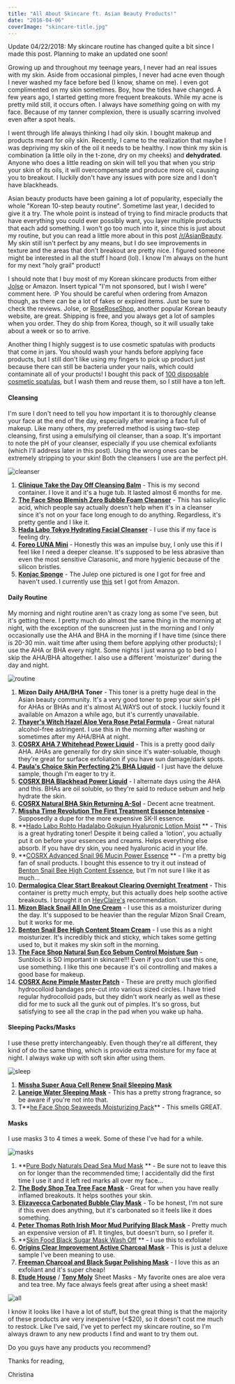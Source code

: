 ```yaml
---
title: "All About Skincare ft. Asian Beauty Products!"
date: "2016-04-06"
coverImage: "skincare-title.jpg"
---
```


Update 04/22/2018: My skincare routine has changed quite a bit since I made this post. Planning to make an updated one soon!

Growing up and throughout my teenage years, I never had an real issues with my skin. Aside from occasional pimples, I never had acne even though I never washed my face before bed (I know, shame on me). I even got complimented on my skin sometimes. Boy, how the tides have changed. A few years ago, I started getting more frequent breakouts. While my acne is pretty mild still, it occurs often. I always have _something_ going on with my face. Because of my tanner complexion, there is usually scarring involved even after a spot heals.

I went through life always thinking I had oily skin. I bought makeup and products meant for oily skin. Recently, I came to the realization that maybe I was depriving my skin of the oil it needs to be healthy. I now think my skin is combination (a little oily in the t-zone, dry on my cheeks) and **dehydrated**. Anyone who does a little reading on skin will tell you that when you strip your skin of its oils, it will overcompensate and produce more oil, causing you to breakout. I luckily don't have any issues with pore size and I don't have blackheads.

Asian beauty products have been gaining a lot of popularity, especially the whole "Korean 10-step beauty routine". Sometime last year, I decided to give it a try. The whole point is instead of trying to find miracle products that have everything you could ever possibly want, you layer multiple products that each add something. I won't go too much into it, since this is just about my routine, but you can read a little more about in this post [/r/AsianBeauty](https://www.reddit.com/r/AsianBeauty/comments/2jcss2/asian_skincare_101_a_beginners_guide_faq/). My skin still isn't perfect by any means, but I do see improvements in texture and the areas that don't breakout are pretty nice. I figured someone might be interested in all the stuff I hoard (lol). I know I'm always on the hunt for my next "holy grail" product!

I should note that I buy most of my Korean skincare products from either [Jolse](http://jolse.com) or Amazon. Insert typical "I'm not sponsored, but I wish I were" comment here. :P You should be careful when ordering from Amazon though, as there can be a lot of fakes or expired items. Just be sure to check the reviews. Jolse, or [RoseRoseShop](http://roseroseshop.com), another popular Korean beauty website, are great. Shipping is free, and you always get a lot of samples when you order. They do ship from Korea, though, so it will usually take about a week or so to arrive.

Another thing I highly suggest is to use cosmetic spatulas with products that come in jars. You should wash your hands before applying face products, but I still don't like using my fingers to pick up product just because there can still be bacteria under your nails, which could contaminate all of your products! I bought this pack of [100 disposable cosmetic spatulas](http://www.amazon.com/KINGLAKE®-Disposable-Cosmetic-Spatula-Plastic/dp/B00WNU4XDU?ie=UTF8&keywords=cosmetic%20spatulas&qid=1459901633&ref_=sr_1_5_a_it&sr=8-5), but I wash them and reuse them, so I still have a ton left.

#### **Cleansing**

I'm sure I don't need to tell you how important it is to thoroughly cleanse your face at the end of the day, especially after wearing a face full of makeup. Like many others, my preferred method is using two-step cleansing, first using a emulsifying oil cleanser, than a soap. It's important to note the pH of your cleanser, especially if you use chemical exfoliants (which I'll address later in this post). Using the wrong ones can be extremely stripping to your skin! Both the cleansers I use are the perfect pH.

![cleanser](images/cleanser-1-1024x768.jpg)

1. **[Clinique Take the Day Off Cleansing Balm](http://www.sephora.com/take-the-day-off-cleansing-balm-P126301)** - This is my second container. I love it and it's a huge tub. It lasted almost 6 months for me.
2. **[The Face Shop Blemish Zero Bubble Foam Cleanser](http://www.amazon.com/The-Face-Shop-Blemish-Cleanser/dp/B007XKUEQ0)** \- This has salicylic acid, which people say actually doesn't help when it's in a cleanser since it's not on your face long enough to do anything. Regardless, it's pretty gentle and I like it.
3. **[Hada Labo Tokyo Hydrating Facial Cleanser](http://www.amazon.com/Hada-Labo-Hydrating-Facial-Cleanser/dp/B00I4BUV06/ref=sr_1_1_s_it?s=hpc&ie=UTF8&qid=1459889345&sr=1-1&keywords=Hada+Labo+Tokyo+Hydrating+Facial+Cleanser)** \- I use this if my face is feeling dry.
4. **[Foreo LUNA Mini](http://www.sephora.com/luna-mini-P387258)** \- Honestly this was an impulse buy, I only use this if I feel like I need a deeper cleanse. It's supposed to be less abrasive than even the most sensitive Clarasonic, and more hygienic because of the silicon bristles.
5. **[Konjac Sponge](http://www.amazon.com/Julep-07-01-00006-Konjac-Cleansing-Sponge/dp/B00GM3ZQXK/ref=sr_1_1_s_it?s=hpc&ie=UTF8&qid=1459889624&sr=1-1&keywords=julep+konjac+cleansing+sponge)** - The Julep one pictured is one I got for free and haven't used. I currently use [this](http://www.amazon.com/Art-Naturals-Konjac-Facial-Sponge/dp/B017C28U28/ref=sr_1_5_s_it?s=hpc&ie=UTF8&qid=1459889599&sr=1-5&keywords=konjac+sponge) set I got from Amazon.

#### **Daily Routine**

My morning and night routine aren't as crazy long as some I've seen, but it's getting there. I pretty much do almost the same thing in the morning at night, with the exception of the sunscreen just in the morning and I only occasionally use the AHA and BHA in the morning if I have time (since there is 20-30 min. wait time after using them before applying other products); I use the AHA or BHA every night. Some nights I just wanna go to bed so I skip the AHA/BHA altogether. I also use a different 'moisturizer' during the day and night.

![routine](images/routine-1024x768.jpg)

1. **Mizon Daily AHA/BHA Toner** \- This toner is a pretty huge deal in the Asian beauty community. It's a very good toner to prep your skin's pH for AHAs or BHAs and it's almost ALWAYS out of stock. I luckily found it available on Amazon a while ago, but it's currently unavailable.
2. **[Thayer's Witch Hazel Aloe Vera Rose Petal Formula](http://www.amazon.com/Thayers-Alcohol-free-Petal-Witch-Hazel/dp/B00016XJ4M/ref=sr_1_3_s_it?s=beauty&ie=UTF8&qid=1459893453&sr=1-3&keywords=Thayer%27s+Witch+Hazel+Aloe+Vera+Formula)** \- Great natural alcohol-free astringent. I use this in the morning after washing or sometimes after my AHA/BHA at night.
3. **[COSRX AHA 7 Whitehead Power Liquid](http://jolse.com/product/COSRX-AHA-7-WHITEHEAD-POWER-LIQUID-100ml/3397/?cate_no=44&display_group=1)** \- This is a pretty good daily AHA. AHAs are generally for dry skin since it's water-soluable, though they're great for surface exfoliation if you have sun damage/dark spots.
4. **[Paula's Choice Skin Perfecting 2% BHA Liquid](http://www.amazon.com/Paulas-Choice-Perfecting-Salicylic-Blackheads/dp/B00949CTQQ/ref=sr_1_1_s_it?s=beauty&ie=UTF8&qid=1459893671&sr=1-1&keywords=Paula%27s+Choice+Skin+Perfecting+2%25+BHA+Liquid)** - I just have the deluxe sample, though I'm eager to try it.
5. **[COSRX BHA Blackhead Power Liquid](http://jolse.com/product/COSRX-BHA-BLACKHEAD-POWER-LIQUID-100-ML/3365/?cate_no=25&display_group=1)** - I alternate days using the AHA and this. BHAs are oil soluble, so they're said to reduce sebum and help hydrate the skin.
6. **[COSRX Natural BHA Skin Returning A-Sol](http://jolse.com/product/COSRX-NATURAL-BHA-SKIN-RETURNING-EMULSION-100ml/4364/?cate_no=136&display_group=1)** \- Decent acne treatment.
7. **[Missha Time Revolution The First Treatment Essence Intensive](http://jolse.com/product/Missha-Time-Revolution-The-First-Treatment-Essence-Intensive-150ml/5505/?cate_no=250&display_group=1)** \- Supposedly a dupe for the more expensive SK-II essence.
8. **[Hado Labo Rohto Hadalabo Gokujun Hyaluronic Lotion Moist](http://www.amazon.com/Hada-Labo-Gokujyn-Hyaluronic-Lotion/dp/B000FQUGXA/ref=sr_1_sc_1_s_it?s=beauty&ie=UTF8&qid=1459893950&sr=1-1-spell&keywords=Hado+Labo+Rohto+Hadalabo+Gokujun+Hyaluronic+Lotion+Moist) ** - This is a great hydrating toner! Despite it being called a 'lotion', you actually put it on before your essences and creams. Helps everything else absorb. If you have dry skin, you need hyaluronic acid in your life.
9. **[COSRX Advanced Snail 96 Mucin Power Essence](http://jolse.com/product/COSRX-ADVANCED-SNAIL-96-MUCIN-POWER-ESSENCE-100ml/3368/?cate_no=25&display_group=1) ** - I'm a pretty big fan of snail products. I bought this essence to try it out instead of [Benton Snail Bee High Content Essence](http://www.amazon.com/BENTON-Snail-High-Content-Essence/dp/B00EC60MYW/ref=sr_1_1_s_it?s=beauty&ie=UTF8&qid=1459894085&sr=1-1&keywords=Benton+Snail+Bee+Essence), but I'm not sure I like it as much...
10. **[Dermalogica Clear Start Breakout Clearing Overnight Treatment](http://www.amazon.com/Dermalogica-Breakout-Clearing-Overnight-Treatment/dp/B00I2SCJXS/ref=sr_1_2_s_it?s=beauty&ie=UTF8&qid=1459894140&sr=1-2&keywords=Dermalogica+Clear+Start+Breakout+Clearing+Overnight+Treatment)** \- This container is pretty much empty, but this actually does help soothe active breakouts. I brought it on [HeyClaire's](https://www.youtube.com/channel/UCJyfryZQsoN_ttLFe6vYKmw) recommendation.
11. **[Mizon Black Snail All In One Cream](http://www.amazon.com/MIZON-Black-Snail-Cream-Ounce/dp/B00B4PWEJU/ref=sr_tnr_p_1_7792274011_1_s_it?s=beauty&ie=UTF8&qid=1459894212&sr=1-1&keywords=Mizon+Black+Snail+All+In+One+Cream)** \- I use this as a moisturizer during the day. It's supposed to be heavier than the regular Mizon Snail Cream, but it works for me.
12. **[Benton Snail Bee High Content Steam Cream](http://www.amazon.com/Benton-content-Korean-cosmetic-beauty/dp/B00T2TLCJS/ref=sr_1_1_s_it?s=beauty&ie=UTF8&qid=1459894267&sr=1-1&keywords=Benton+Snail+Bee+High+Content+Steam+Cream)** \- I use this as a night moisturizer. It's incredibly thick and sticky, which takes some getting used to, but it makes my skin soft in the morning.
13. **[The Face Shop Natural Sun Eco Sebum Control Moisture Sun](http://www.amazon.com/Face-Shop-Natural-Control-Moisture/dp/B00S4DDHVO/ref=sr_1_1_s_it?s=beauty&ie=UTF8&qid=1459894346&sr=1-1&keywords=The+Face+Shop+Natural+Sun+Eco+Sebum+Control+Moisture+Sun)** - Sunblock is SO important in skincare!!! Even if you don't use this one, use something. I like this one because it's oil controlling and makes a good base for makeup.
14. **[COSRX Acne Pimple Master Patch](http://jolse.com/product/COSRX-ACNE-PIMPLE-MASTER-PATCH-24patches4sheet/6100/?cate_no=25&display_group=1)** \- These are pretty much glorified hydrocolloid bandages pre-cut into various sized circles. I have tried regular hydrocolloid pads, but they didn't work nearly as well as these did for me to suck all the gunk out of pimples. It's so gross, but satisfying to see all the crap in the pad when you wake up haha.

#### **Sleeping Packs/Masks**

I use these pretty interchangeably. Even though they're all different, they kind of do the same thing, which is provide extra moisture for my face at night. I always wake up with soft skin after using them.

![sleep](images/sleep-1024x768.jpg)

1. **[Missha Super Aqua Cell Renew Snail Sleeping Mask](http://www.amazon.com/MISSHA-Super-Renew-Snail-Sleeping/dp/B005LBOCPC/ref=sr_1_1_a_it?ie=UTF8&qid=1459901977&sr=8-1&keywords=missha+sleeping+mask)**
2. **[Laneige Water Sleeping Mask](http://www.target.com/p/laneige-water-sleeping-mask-70-ml/-/A-14897252)** \- This has a pretty strong fragrance, so be aware if you're not into that.
3. T**[he Face Shop Seaweeds Moisturizing Pack](http://www.amazon.com/The-Face-Seaweeds-Moisturizing-110ml/dp/B00KIBRR2A)** \- This smells GREAT.

#### **Masks**

I use masks 3 to 4 times a week. Some of these I've had for a while.

![masks](images/masks-1024x768.jpg)

1. **[Pure Body Naturals Dead Sea Mud Mask](http://www.amazon.com/BEST-Dead-Sea-Mud-Mask/dp/B00XTAFYKY/ref=sr_1_1_s_it?s=beauty&ie=UTF8&qid=1459902181&sr=1-1&keywords=Pure+Body+Naturals+Dead+Sea+Mud+Mask) ** - Be sure not to leave this on for longer than the recommended time; I accidentally did the first time I use it and it left red marks all over my face...
2. **[The Body Shop Tea Tree Face Mask](http://www.amazon.com/Body-Shop-Tree-Ounce-Packaging/dp/B002K8OEHK/ref=sr_1_1_s_it?s=beauty&ie=UTF8&qid=1459902196&sr=1-1&keywords=The+Body+Shop+Tea+Tree+Face+Mask)** - Great for when you have really inflamed breakouts. It helps soothes your skin.
3. **[Elizavecca Carbonated Bubble Clay Mask](http://www.amazon.com/Elizavecca-Milky-Piggy-Carbonated-Bubble/dp/B00MWI2IS0/ref=sr_1_1_s_it?s=beauty&ie=UTF8&qid=1459902222&sr=1-1&keywords=Elizavecca+Carbonated+Bubble+Clay+Mask)** - To be honest, I'm not sure if this even does anything, but it's carbonated so it feels like it does something.
4. **[Peter Thomas Roth Irish Moor Mud Purifying Black Mask](http://www.sephora.com/irish-moor-mud-purifying-black-mask-P392608?skuId=1684877&icid2=search_search_p392608_image)** - Pretty much an expensive version of #1. It tingles, but doesn't burn, so I prefer it.
5. **[Skin Food Black Sugar Mask Wash Off](http://www.amazon.com/Skin-Food-Black-Sugar-Korea/dp/B004FKPWWC) ** - I use this to exfoliate!
6. **[Origins Clear Improvement Active Charcoal Mask](http://www.sephora.com/clear-improvement-active-charcoal-mask-to-clear-pores-P297524?skuId=1375773&icid2=search_search_p297524_image)** - This is just a deluxe sample I've been meaning to use.
7. **[Freeman Charcoal and Black Sugar Polishing Mask](http://www.amazon.com/Freeman-Facial-Charcoal-Black-Polish/dp/B00BZ1QN2C)** \- I love this as an exfoliant and it's super cheap!
8. **[Etude House](http://www.amazon.com/Etude-House-Need-Sheet-20pcs/dp/B00OR0UYXC)** / **[Tony Moly](http://www.amazon.com/TONYMOLY-Real-Mask-Sheet-Pack/dp/B00SAT6GVK/ref=sr_1_1_s_it?s=beauty&ie=UTF8&qid=1459902623&sr=1-1&keywords=tony+moly+sheet+mask)** Sheet Masks - My favorite ones are aloe vera and tea tree. My face always feels great after using a sheet mask!

![all](images/all-1024x768.jpg)

I know it looks like I have a lot of stuff, but the great thing is that the majority of these products are very inexpensive (<$20), so it doesn't cost me much to restock. Like I've said, I've yet to perfect my skincare routine, so I'm always drawn to any new products I find and want to try them out.

Do you guys have any products you recommend?

Thanks for reading,

Christina
